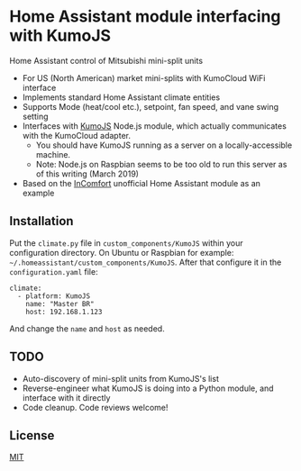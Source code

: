 # Home Assistant module interfacing with KumoJS
Home Assistant control of Mitsubishi mini-split units

- For US (North American) market mini-splits with KumoCloud WiFi interface
- Implements standard Home Assistant climate entities
- Supports Mode (heat/cool etc.), setpoint, fan speed, and vane swing setting
- Interfaces with [KumoJS](https://github.com/sushilks/kumojs) Node.js module, which actually communicates with the KumoCloud adapter.
  - You should have KumoJS running as a server on a locally-accessible machine.
  - Note: Node.js on Raspbian seems to be too old to run this server as of this writing (March 2019)
- Based on the [InComfort](https://github.com/royduin/home-assistant-incomfort) unofficial Home Assistant module as an example

## Installation
Put the `climate.py` file in `custom_components/KumoJS` within your configuration directory. On Ubuntu or Raspbian for example: `~/.homeassistant/custom_components/KumoJS`. After that configure it in the `configuration.yaml` file:
```
climate:
  - platform: KumoJS
    name: "Master BR"
    host: 192.168.1.123
```
And change the `name` and `host` as needed.

## TODO
- Auto-discovery of mini-split units from KumoJS's list
- Reverse-engineer what KumoJS is doing into a Python module, and interface with it directly
- Code cleanup. Code reviews welcome!

## License
[MIT](LICENSE)
